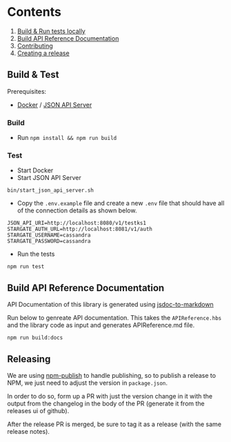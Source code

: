 
# Contents
1. [Build & Run tests locally](#build--test)
2. [Build API Reference Documentation](#build-api-reference-documentation)
3. [Contributing](CONTRIBUTING.md)
4. [Creating a release](#releasing)

## Build & Test

Prerequisites:
- [Docker](https://docker.com/) / [JSON API Server](https://github.com/stargate/jsonapi)

### Build
- Run `npm install && npm run build`

### Test
- Start Docker
- Start JSON API Server 
```shell
bin/start_json_api_server.sh
```
- Copy the `.env.example` file and create a new `.env` file that should have all of the connection details as shown below.

```env
JSON_API_URI=http://localhost:8080/v1/testks1
STARGATE_AUTH_URL=http://localhost:8081/v1/auth
STARGATE_USERNAME=cassandra
STARGATE_PASSWORD=cassandra
```
- Run the tests
```shell
npm run test
```

## Build API Reference Documentation

API Documentation of this library is generated using [jsdoc-to-markdown](https://github.com/jsdoc2md/jsdoc-to-markdown)

Run below to genreate API documentation. This takes the `APIReference.hbs` and the library code as input and generates APIReference.md file.
```shell
npm run build:docs
```

## Releasing

We are using [npm-publish](https://github.com/JS-DevTools/npm-publish) to handle publishing, so to publish a release to NPM, we just need to adjust the version in `package.json`.

In order to do so, form up a PR with just the version change in it with the output from the changelog in the body of the PR (generate it from the releases ui of github).

After the release PR is merged, be sure to tag it as a release (with the same release notes).